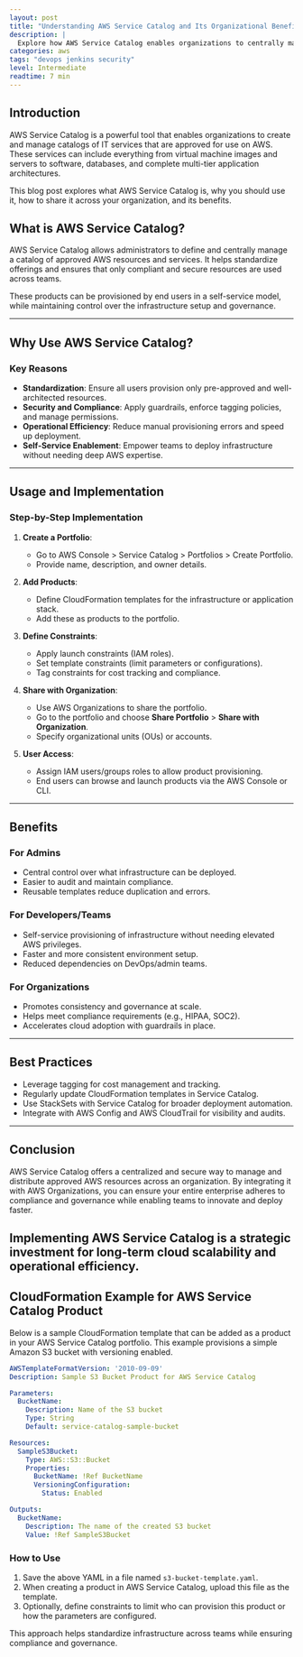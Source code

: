 ```yaml
---
layout: post
title: "Understanding AWS Service Catalog and Its Organizational Benefits"
description: |
  Explore how AWS Service Catalog enables organizations to centrally manage, distribute, and govern IT services at scale, improving compliance and accelerating innovation.
categories: aws
tags: "devops jenkins security"
level: Intermediate
readtime: 7 min
---
```


## Introduction
AWS Service Catalog is a powerful tool that enables organizations to create and manage catalogs of IT services that are approved for use on AWS. These services can include everything from virtual machine images and servers to software, databases, and complete multi-tier application architectures.

This blog post explores what AWS Service Catalog is, why you should use it, how to share it across your organization, and its benefits.


## What is AWS Service Catalog?

AWS Service Catalog allows administrators to define and centrally manage a catalog of approved AWS resources and services. It helps standardize offerings and ensures that only compliant and secure resources are used across teams.

These products can be provisioned by end users in a self-service model, while maintaining control over the infrastructure setup and governance.

---

## Why Use AWS Service Catalog?

### Key Reasons

- **Standardization**: Ensure all users provision only pre-approved and well-architected resources.
- **Security and Compliance**: Apply guardrails, enforce tagging policies, and manage permissions.
- **Operational Efficiency**: Reduce manual provisioning errors and speed up deployment.
- **Self-Service Enablement**: Empower teams to deploy infrastructure without needing deep AWS expertise.

---

## Usage and Implementation

### Step-by-Step Implementation

1. **Create a Portfolio**:
   - Go to AWS Console > Service Catalog > Portfolios > Create Portfolio.
   - Provide name, description, and owner details.

2. **Add Products**:
   - Define CloudFormation templates for the infrastructure or application stack.
   - Add these as products to the portfolio.

3. **Define Constraints**:
   - Apply launch constraints (IAM roles).
   - Set template constraints (limit parameters or configurations).
   - Tag constraints for cost tracking and compliance.

4. **Share with Organization**:
   - Use AWS Organizations to share the portfolio.
   - Go to the portfolio and choose **Share Portfolio** > **Share with Organization**.
   - Specify organizational units (OUs) or accounts.

5. **User Access**:
   - Assign IAM users/groups roles to allow product provisioning.
   - End users can browse and launch products via the AWS Console or CLI.

---

## Benefits

### For Admins

- Central control over what infrastructure can be deployed.
- Easier to audit and maintain compliance.
- Reusable templates reduce duplication and errors.

### For Developers/Teams

- Self-service provisioning of infrastructure without needing elevated AWS privileges.
- Faster and more consistent environment setup.
- Reduced dependencies on DevOps/admin teams.

### For Organizations

- Promotes consistency and governance at scale.
- Helps meet compliance requirements (e.g., HIPAA, SOC2).
- Accelerates cloud adoption with guardrails in place.

---

## Best Practices

- Leverage tagging for cost management and tracking.
- Regularly update CloudFormation templates in Service Catalog.
- Use StackSets with Service Catalog for broader deployment automation.
- Integrate with AWS Config and AWS CloudTrail for visibility and audits.

---

## Conclusion

AWS Service Catalog offers a centralized and secure way to manage and distribute approved AWS resources across an organization. By integrating it with AWS Organizations, you can ensure your entire enterprise adheres to compliance and governance while enabling teams to innovate and deploy faster.

Implementing AWS Service Catalog is a strategic investment for long-term cloud scalability and operational efficiency.
---

## CloudFormation Example for AWS Service Catalog Product

Below is a sample CloudFormation template that can be added as a product in your AWS Service Catalog portfolio. This example provisions a simple Amazon S3 bucket with versioning enabled.

```yaml
AWSTemplateFormatVersion: '2010-09-09'
Description: Sample S3 Bucket Product for AWS Service Catalog

Parameters:
  BucketName:
    Description: Name of the S3 bucket
    Type: String
    Default: service-catalog-sample-bucket

Resources:
  SampleS3Bucket:
    Type: AWS::S3::Bucket
    Properties:
      BucketName: !Ref BucketName
      VersioningConfiguration:
        Status: Enabled

Outputs:
  BucketName:
    Description: The name of the created S3 bucket
    Value: !Ref SampleS3Bucket
```

### How to Use

1. Save the above YAML in a file named `s3-bucket-template.yaml`.
2. When creating a product in AWS Service Catalog, upload this file as the template.
3. Optionally, define constraints to limit who can provision this product or how the parameters are configured.

This approach helps standardize infrastructure across teams while ensuring compliance and governance.
